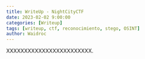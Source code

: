 ```yaml
---
title: WriteUp - NightCityCTF
date: 2023-02-02 9:00:00
categories: [Writeup]
tags: [writeup, ctf, reconocimiento, stego, OSINT]    
author: Waidroc
---
```


XXXXXXXXXXXXXXXXXXXXXXXX.
